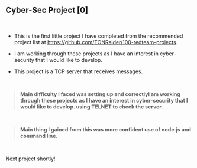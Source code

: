 ## Cyber-Sec Project [0]


&nbsp;
&nbsp;


- This is the first little project I have completed from the
  recommended project list at https://github.com/EONRaider/100-redteam-projects.

- I am working through these projects as I have an interest in cyber-security that I would like to develop.

- This project is a TCP server that receives messages.

&nbsp;
&nbsp;

> **Main difficulty I faced was setting up and correctlyI am working through these projects as I have an interest in cyber-security that I would like to develop. using TELNET to check the server.**

&nbsp;

> **Main thing I gained from this was more confident use of node.js and command line.**

&nbsp;
&nbsp;

Next project shortly!
